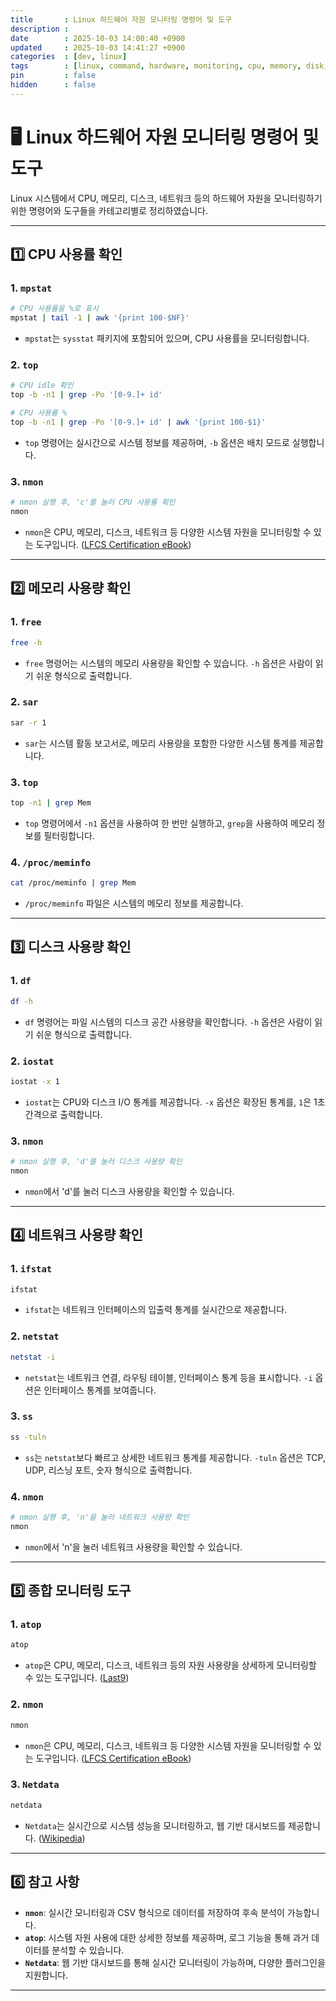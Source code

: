 ```yaml
---
title       : Linux 하드웨어 자원 모니터링 명령어 및 도구
description : 
date        : 2025-10-03 14:00:40 +0900
updated     : 2025-10-03 14:41:27 +0900
categories  : [dev, linux]
tags        : [linux, command, hardware, monitoring, cpu, memory, disk, network, nmon, atop, netdata]
pin         : false
hidden      : false
---
```


# 🖥️ Linux 하드웨어 자원 모니터링 명령어 및 도구

Linux 시스템에서 CPU, 메모리, 디스크, 네트워크 등의 하드웨어 자원을 모니터링하기 위한 명령어와 도구들을 카테고리별로 정리하였습니다.

---

## 1️⃣ CPU 사용률 확인

### 1. `mpstat`

```sh
# CPU 사용률을 %로 표시
mpstat | tail -1 | awk '{print 100-$NF}'
```

* `mpstat`는 `sysstat` 패키지에 포함되어 있으며, CPU 사용률을 모니터링합니다.

### 2. `top`

```sh
# CPU idle 확인
top -b -n1 | grep -Po '[0-9.]+ id'

# CPU 사용률 %
top -b -n1 | grep -Po '[0-9.]+ id' | awk '{print 100-$1}'
```

* `top` 명령어는 실시간으로 시스템 정보를 제공하며, `-b` 옵션은 배치 모드로 실행합니다.

### 3. `nmon`

```sh
# nmon 실행 후, 'c'를 눌러 CPU 사용률 확인
nmon
```

* `nmon`은 CPU, 메모리, 디스크, 네트워크 등 다양한 시스템 자원을 모니터링할 수 있는 도구입니다. ([LFCS Certification eBook][1])

---

## 2️⃣ 메모리 사용량 확인

### 1. `free`

```sh
free -h
```

* `free` 명령어는 시스템의 메모리 사용량을 확인할 수 있습니다. `-h` 옵션은 사람이 읽기 쉬운 형식으로 출력합니다.

### 2. `sar`

```sh
sar -r 1
```

* `sar`는 시스템 활동 보고서로, 메모리 사용량을 포함한 다양한 시스템 통계를 제공합니다.

### 3. `top`

```sh
top -n1 | grep Mem
```

* `top` 명령어에서 `-n1` 옵션을 사용하여 한 번만 실행하고, `grep`을 사용하여 메모리 정보를 필터링합니다.

### 4. `/proc/meminfo`

```sh
cat /proc/meminfo | grep Mem
```

* `/proc/meminfo` 파일은 시스템의 메모리 정보를 제공합니다.

---

## 3️⃣ 디스크 사용량 확인

### 1. `df`

```sh
df -h
```

* `df` 명령어는 파일 시스템의 디스크 공간 사용량을 확인합니다. `-h` 옵션은 사람이 읽기 쉬운 형식으로 출력합니다.

### 2. `iostat`

```sh
iostat -x 1
```

* `iostat`는 CPU와 디스크 I/O 통계를 제공합니다. `-x` 옵션은 확장된 통계를, `1`은 1초 간격으로 출력합니다.

### 3. `nmon`

```sh
# nmon 실행 후, 'd'를 눌러 디스크 사용량 확인
nmon
```

* `nmon`에서 'd'를 눌러 디스크 사용량을 확인할 수 있습니다.

---

## 4️⃣ 네트워크 사용량 확인

### 1. `ifstat`

```sh
ifstat
```

* `ifstat`는 네트워크 인터페이스의 입출력 통계를 실시간으로 제공합니다.

### 2. `netstat`

```sh
netstat -i
```

* `netstat`는 네트워크 연결, 라우팅 테이블, 인터페이스 통계 등을 표시합니다. `-i` 옵션은 인터페이스 통계를 보여줍니다.

### 3. `ss`

```sh
ss -tuln
```

* `ss`는 `netstat`보다 빠르고 상세한 네트워크 통계를 제공합니다. `-tuln` 옵션은 TCP, UDP, 리스닝 포트, 숫자 형식으로 출력합니다.

### 4. `nmon`

```sh
# nmon 실행 후, 'n'을 눌러 네트워크 사용량 확인
nmon
```

* `nmon`에서 'n'을 눌러 네트워크 사용량을 확인할 수 있습니다.

---

## 5️⃣ 종합 모니터링 도구

### 1. `atop`

```sh
atop
```

* `atop`은 CPU, 메모리, 디스크, 네트워크 등의 자원 사용량을 상세하게 모니터링할 수 있는 도구입니다. ([Last9][2])

### 2. `nmon`

```sh
nmon
```

* `nmon`은 CPU, 메모리, 디스크, 네트워크 등 다양한 시스템 자원을 모니터링할 수 있는 도구입니다. ([LFCS Certification eBook][1])

### 3. `Netdata`

```sh
netdata
```

* `Netdata`는 실시간으로 시스템 성능을 모니터링하고, 웹 기반 대시보드를 제공합니다. ([Wikipedia][3])

---

## 6️⃣ 참고 사항

* **`nmon`**: 실시간 모니터링과 CSV 형식으로 데이터를 저장하여 후속 분석이 가능합니다.
* **`atop`**: 시스템 자원 사용에 대한 상세한 정보를 제공하며, 로그 기능을 통해 과거 데이터를 분석할 수 있습니다.
* **`Netdata`**: 웹 기반 대시보드를 통해 실시간 모니터링이 가능하며, 다양한 플러그인을 지원합니다.

---

[1]: https://www.tecmint.com/command-line-tools-to-monitor-linux-performance/?utm_source=chatgpt.com "24 Best Command Line Tools to Monitor Linux Performance"
[2]: https://last9.io/blog/the-best-linux-monitoring-tools-for-2024/?utm_source=chatgpt.com "The Best Linux Monitoring Tools for 2024"
[3]: https://en.wikipedia.org/wiki/Netdata?utm_source=chatgpt.com "Netdata"

